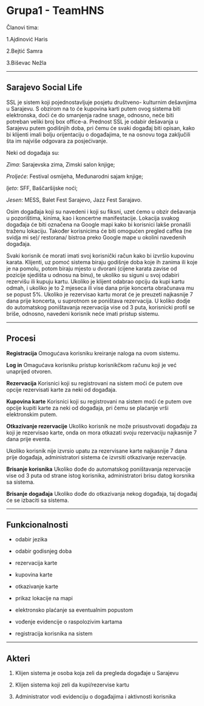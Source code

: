 # Grupa1 - TeamHNS

Članovi tima:

1.Ajdinović Haris

2.Bejtić Samra

3.Biševac Nežla

---
## Sarajevo Social Life

SSL je sistem koji pojednostavljuje posjetu društveno- kulturnim dešavnjima u Sarajevu. S obzirom na to će kupovina karti putem ovog sistema biti elektronska, doći će do smanjenja radne snage, odnosno, neće biti potreban veliki broj box office-a. Prednost SSL je odabir dešavanja u Sarajevu putem godišnjih doba, pri čemu će svaki događaj biti opisan, kako bi klijenti imali bolju orijentaciju o događajima, te na osnovu toga zaključili šta im najviše odgovara za posjećivanje. 

Neki od događaja su: 

*Zima*: Sarajevska zima, Zimski salon knjige; 

*Proljeće*: Festival osmijeha, Međunarodni sajam knjige;

*ljeto*: SFF, Baščaršijske noći; 

*Jesen*: MESS, Balet Fest Sarajevo, Jazz Fest Sarajavo. 

Osim događaja koji su navedeni i koji su fiksni, uzet ćemo u obzir dešavanja u pozorištima, kinima, kao i koncertne manifestacije. 
Lokacija svakog događaja će biti označena na Google mapi kako bi korisnici lakše pronašli traženu lokaciju.
Također korisnicima će biti omogućen pregled caffea (ne svidja mi se)/ restorana/ bistroa preko Google mape u okolini navedenih događaja.

Svaki korisnik će morati imati svoj korisnički račun kako bi izvršio kupovinu karata.
Klijenti, uz pomoć sistema biraju godišnje doba koje ih zanima ili koje je na pomolu, potom biraju mjesto u dvorani (cijene karata zavise od pozicije sjedišta u odnosu na binu), te ukoliko su siguni u svoj odabiri rezervišu ili kupuju kartu. Ukoliko je klijent odabrao opciju da kupi kartu odmah, i ukoliko je to 2 mjeseca ili vise dana prije koncerta obračunava mu se popust 5%. Ukoliko je rezervisao kartu morat će je preuzeti najkasnije 7 dana prije koncerta, u suprotnom se poništava rezervacija. U koliko dodje do automatskog poništavanja rezervacija vise od 3 puta, korisnicki profil se briše, odnosno, navedeni korisnik neće imati pristup sistemu.

---
## Procesi


**Registracija**
Omogućava korisniku kreiranje naloga na ovom sistemu.

**Log in**
Omagućava korisniku pristup korisnikčkom računu koji je već unaprijed otvoren.

**Rezervacija**
Korisnici koji su registrovani na sistem moći će putem ove opcije rezervisati karte za neki od događaja.

**Kupovina karte**
Korisnici koji su registrovani na sistem moći će putem ove opcije kupiti karte za neki od događaja, pri čemu se plaćanje vrši elektronskim putem.

**Otkazivanje rezervacije**
Ukoliko korisnik ne može prisustvovati događaju za koji je rezervisao karte, onda on mora otkazati svoju rezervaciju najkasnije 7 dana prije eventa.

Ukoliko korisnik nije izvrsio upatu za rezervisane karte najkasnije 7 dana prije događaja, administratori sistema će izvrsiti otkazivanje rezervacije.


**Brisanje korisnika**
Ukoliko dođe do automatskog poništavanja rezervacije vise od 3 puta od strane istog korisnika, administratori brisu datog korsnika sa sistema.

**Brisanje događaja**
Ukoliko dođe do otkazivanja nekog događaja, taj događaj će se izbaciti sa sistema.

---

## Funkcionalnosti

* odabir jezika

* odabir godisnjeg doba

* rezervacija karte

* kupovina karte

* otkazivanje karte

* prikaz lokacije na mapi

* elektronsko plaćanje sa eventualnim popustom

* vođenje evidencije o raspolozivim kartama

* registracija korisnika na sistem

---

## Akteri

1. Klijen sistema je osoba koja zeli da pregleda događaje u Sarajevu

2. Klijen sistema koji zeli da kupi/rezervise kartu

3. Administrator vodi evidenciju o događajima i aktivnosti korisnika





